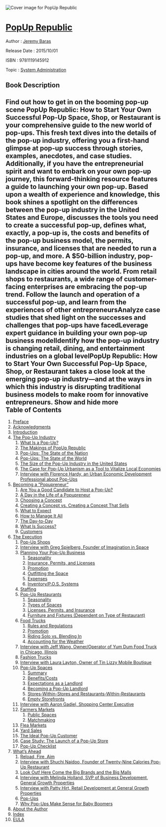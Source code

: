 ![Cover image for PopUp Republic](https://imgdetail.ebookreading.net/cover/cover/system_admin/EB9781119145912.jpg)

[PopUp Republic](https://ebookreading.net/view/book/PopUp+Republic-EB9781119145912_1.html "PopUp Republic")
====================================================================================================================

Author : [Jeremy Baras](https://ebookreading.net/search/author/Jeremy+Baras)

Release Date : 2015/10/01

ISBN : 9781119145912

Topic : [System Administration](https://ebookreading.net/search/category/system-administration)

Book Description
-----------------

 Find out how to get in on the booming pop-up scene
PopUp Republic: How to Start Your Own Successful Pop-Up Space, Shop, or Restaurant is your comprehensive guide to the new world of pop-ups. This fresh text dives into the details of the pop-up industry, offering you a first-hand glimpse at pop-up success through stories, examples, anecdotes, and case studies. Additionally, if you have the entrepreneurial spirit and want to embark on your own pop-up journey, this forward-thinking resource features a guide to launching your own pop-up. Based upon a wealth of experience and knowledge, this book shines a spotlight on the differences between the pop-up industry in the United States and Europe, discusses the tools you need to create a successful pop-up, defines what, exactly, a pop-up is, the costs and benefits of the pop-up business model, the permits, insurance, and licenses that are needed to run a pop-up, and more.
A $50-billion industry, pop-ups have become key features of the business landscape in cities around the world. From retail shops to restaurants, a wide range of customer-facing enterprises are embracing the pop-up trend.
Follow the launch and operation of a successful pop-up, and learn from the experiences of other entrepreneursAnalyze case studies that shed light on the successes and challenges that pop-ups have facedLeverage expert guidance in building your own pop-up business modelIdentify how the pop-up industry is changing retail, dining, and entertainment industries on a global levelPopUp Republic: How to Start Your Own Successful Pop-Up Space, Shop, or Restaurant takes a close look at the emerging pop-up industry—and at the ways in which this industry is disrupting traditional business models to make room for innovative entrepreneurs.
        Show and hide more                
Table of Contents
-----------------

1. [Preface](https://ebookreading.net/view/book/PopUp+Republic-EB9781119145912_5.html)
1. [Acknowledgments](https://ebookreading.net/view/book/PopUp+Republic-EB9781119145912_6.html)
1. [Introduction](https://ebookreading.net/view/book/PopUp+Republic-EB9781119145912_7.html)
1. [The Pop-Up Industry](https://ebookreading.net/view/book/PopUp+Republic-EB9781119145912_8.html)
    1. [What Is a Pop-Up?](https://ebookreading.net/view/book/PopUp+Republic-EB9781119145912_9.html)
    1. [The Makings of PopUp Republic](https://ebookreading.net/view/book/PopUp+Republic-EB9781119145912_10.html)
    1. [Pop-Ups: The State of the Nation](https://ebookreading.net/view/book/PopUp+Republic-EB9781119145912_11.html)
    1. [Pop-Ups: The State of the World](https://ebookreading.net/view/book/PopUp+Republic-EB9781119145912_12.html)
    1. [The Size of the Pop-Up Industry in the United States](https://ebookreading.net/view/book/PopUp+Republic-EB9781119145912_13.html)
    1. [The Case for Pop-Up Urbanism as a Tool to Vitalize Local Economies](https://ebookreading.net/view/book/PopUp+Republic-EB9781119145912_14.html)
    1. [Interview with Florence Hardy, an Urban Economic Development Professional about Pop-Ups](https://ebookreading.net/view/book/PopUp+Republic-EB9781119145912_15.html)
1. [Becoming a “Popupreneur”](https://ebookreading.net/view/book/PopUp+Republic-EB9781119145912_16.html)
    1. [Are You a Good Candidate to Host a Pop-Up?](https://ebookreading.net/view/book/PopUp+Republic-EB9781119145912_17.html)
    1. [A Day in the Life of a Popupreneur](https://ebookreading.net/view/book/PopUp+Republic-EB9781119145912_18.html)
    1. [Choosing a Concept](https://ebookreading.net/view/book/PopUp+Republic-EB9781119145912_19.html)
    1. [Creating a Concept vs. Creating a Concept That Sells](https://ebookreading.net/view/book/PopUp+Republic-EB9781119145912_20.html)
    1. [What to Expect](https://ebookreading.net/view/book/PopUp+Republic-EB9781119145912_21.html)
    1. [How to Manage It All](https://ebookreading.net/view/book/PopUp+Republic-EB9781119145912_22.html)
    1. [The Day-to-Day](https://ebookreading.net/view/book/PopUp+Republic-EB9781119145912_23.html)
    1. [What Is Success?](https://ebookreading.net/view/book/PopUp+Republic-EB9781119145912_24.html)
    1. [Customers](https://ebookreading.net/view/book/PopUp+Republic-EB9781119145912_25.html)
1. [The Execution](https://ebookreading.net/view/book/PopUp+Republic-EB9781119145912_26.html)
    1. [Pop-Up Shops](https://ebookreading.net/view/book/PopUp+Republic-EB9781119145912_27.html)
    1. [Interview with Greg Spielberg, Founder of Imagination in Space](https://ebookreading.net/view/book/PopUp+Republic-EB9781119145912_28.html)
    1. [Planning Your Pop-Up Business](https://ebookreading.net/view/book/PopUp+Republic-EB9781119145912_29.html)
        1. [Seasonality](https://ebookreading.net/view/book/PopUp+Republic-EB9781119145912_29.html#c18_1)
        1. [Insurance, Permits, and Licenses](https://ebookreading.net/view/book/PopUp+Republic-EB9781119145912_29.html#c18_2)
        1. [Promotion](https://ebookreading.net/view/book/PopUp+Republic-EB9781119145912_29.html#c18_3)
        1. [Outfitting the Space](https://ebookreading.net/view/book/PopUp+Republic-EB9781119145912_29.html#c18_4)
        1. [Expenses](https://ebookreading.net/view/book/PopUp+Republic-EB9781119145912_29.html#c18_5)
        1. [Inventory/P.O.S. Systems](https://ebookreading.net/view/book/PopUp+Republic-EB9781119145912_29.html#c18_6)
    1. [Staffing](https://ebookreading.net/view/book/PopUp+Republic-EB9781119145912_30.html)
    1. [Pop-Up Restaurants](https://ebookreading.net/view/book/PopUp+Republic-EB9781119145912_31.html)
        1. [Seasonality](https://ebookreading.net/view/book/PopUp+Republic-EB9781119145912_31.html#c20_1)
        1. [Types of Spaces](https://ebookreading.net/view/book/PopUp+Republic-EB9781119145912_31.html#c20_2)
        1. [Licenses, Permits, and Insurance](https://ebookreading.net/view/book/PopUp+Republic-EB9781119145912_31.html#c20_3)
        1. [Furniture and Fixtures (Dependent on Type of Restaurant)](https://ebookreading.net/view/book/PopUp+Republic-EB9781119145912_31.html#c20_4)
    1. [Food Trucks](https://ebookreading.net/view/book/PopUp+Republic-EB9781119145912_32.html)
        1. [Rules and Regulations](https://ebookreading.net/view/book/PopUp+Republic-EB9781119145912_32.html#c21_1)
        1. [Promotion](https://ebookreading.net/view/book/PopUp+Republic-EB9781119145912_32.html#c21_2)
        1. [Riding Solo vs. Blending In](https://ebookreading.net/view/book/PopUp+Republic-EB9781119145912_32.html#c21_3)
        1. [Accounting for the Weather](https://ebookreading.net/view/book/PopUp+Republic-EB9781119145912_32.html#c21_4)
    1. [Interview with Jeff Wang, Owner/Operator of Yum Dum Food Truck in Chicago, Illinois](https://ebookreading.net/view/book/PopUp+Republic-EB9781119145912_33.html)
    1. [Fashion Trucks](https://ebookreading.net/view/book/PopUp+Republic-EB9781119145912_34.html)
    1. [Interview with Laura Layton, Owner of Tin Lizzy Mobile Boutique](https://ebookreading.net/view/book/PopUp+Republic-EB9781119145912_35.html)
    1. [Pop-Up Spaces](https://ebookreading.net/view/book/PopUp+Republic-EB9781119145912_36.html)
        1. [Summary](https://ebookreading.net/view/book/PopUp+Republic-EB9781119145912_36.html#c25_1)
        1. [Benefits/Costs](https://ebookreading.net/view/book/PopUp+Republic-EB9781119145912_36.html#c25_2)
        1. [Expectations as a Landlord](https://ebookreading.net/view/book/PopUp+Republic-EB9781119145912_36.html#c25_3)
        1. [Becoming a Pop-Up Landlord](https://ebookreading.net/view/book/PopUp+Republic-EB9781119145912_36.html#c25_4)
        1. [Stores-Within-Stores and Restaurants-Within-Restaurants](https://ebookreading.net/view/book/PopUp+Republic-EB9781119145912_36.html#c25_5)
        1. [Empty Storefronts](https://ebookreading.net/view/book/PopUp+Republic-EB9781119145912_36.html#c25_6)
    1. [Interview with Aaron Gadiel, Shopping Center Executive](https://ebookreading.net/view/book/PopUp+Republic-EB9781119145912_37.html)
    1. [Farmers Markets](https://ebookreading.net/view/book/PopUp+Republic-EB9781119145912_38.html)
        1. [Public Spaces](https://ebookreading.net/view/book/PopUp+Republic-EB9781119145912_38.html#c27_1)
        1. [Matchmaking](https://ebookreading.net/view/book/PopUp+Republic-EB9781119145912_38.html#c27_2)
    1. [Flea Markets](https://ebookreading.net/view/book/PopUp+Republic-EB9781119145912_39.html)
    1. [Yard Sales](https://ebookreading.net/view/book/PopUp+Republic-EB9781119145912_40.html)
    1. [The Ideal Pop-Up Customer](https://ebookreading.net/view/book/PopUp+Republic-EB9781119145912_41.html)
    1. [Case Study: The Launch of a Pop-Up Store](https://ebookreading.net/view/book/PopUp+Republic-EB9781119145912_42.html)
    1. [Pop-Up Checklist](https://ebookreading.net/view/book/PopUp+Republic-EB9781119145912_43.html)
1. [What’s Ahead](https://ebookreading.net/view/book/PopUp+Republic-EB9781119145912_44.html)
    1. [Reload, Fire, Aim](https://ebookreading.net/view/book/PopUp+Republic-EB9781119145912_45.html)
    1. [Interview with Shuchi Naidoo, Founder of Twenty-Nine Calories Pop-Up Restaurant](https://ebookreading.net/view/book/PopUp+Republic-EB9781119145912_46.html)
    1. [Look Out! Here Come the Big Brands and the Big Malls](https://ebookreading.net/view/book/PopUp+Republic-EB9781119145912_47.html)
    1. [Interview with Melinda Holland, SVP of Business Development, General Growth Properties](https://ebookreading.net/view/book/PopUp+Republic-EB9781119145912_48.html)
    1. [Interview with Patty Hirt, Retail Development at General Growth Properties](https://ebookreading.net/view/book/PopUp+Republic-EB9781119145912_49.html)
    1. [Pop-Ups](https://ebookreading.net/view/book/PopUp+Republic-EB9781119145912_50.html)
    1. [Why Pop-Ups Make Sense for Baby Boomers](https://ebookreading.net/view/book/PopUp+Republic-EB9781119145912_51.html)
1. [About the Author](https://ebookreading.net/view/book/PopUp+Republic-EB9781119145912_52.html)
1. [Index](https://ebookreading.net/view/book/PopUp+Republic-EB9781119145912_53.html)
1. [EULA](https://ebookreading.net/view/book/PopUp+Republic-EB9781119145912_54.html)
